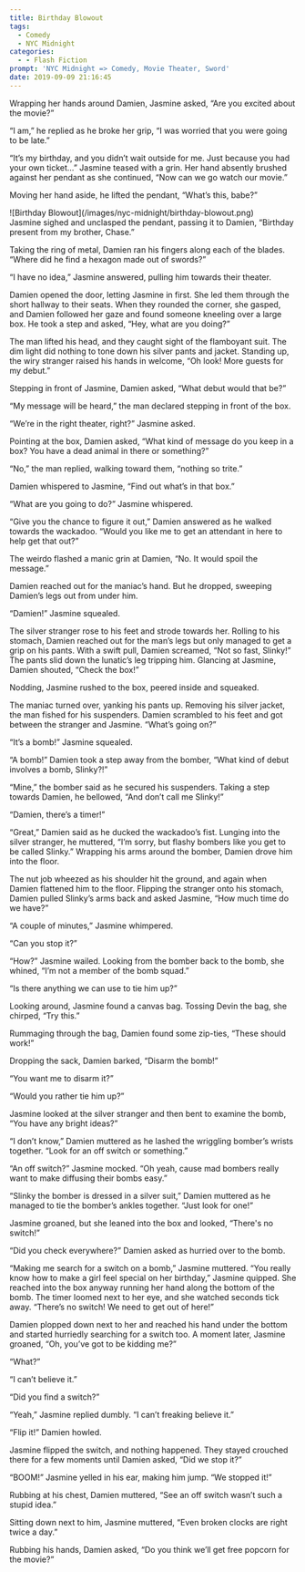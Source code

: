```yaml
---
title: Birthday Blowout
tags:
  - Comedy
  - NYC Midnight
categories:
  - - Flash Fiction
prompt: 'NYC Midnight => Comedy, Movie Theater, Sword'
date: 2019-09-09 21:16:45
---
```


Wrapping her hands around Damien, Jasmine asked, “Are you excited about the movie?”

“I am,” he replied as he broke her grip, “I was worried that you were going to be late.”

“It’s my birthday, and you didn’t wait outside for me.  Just because you had your own ticket…” Jasmine teased with a grin.  Her hand absently brushed against her pendant as she continued, “Now can we go watch our movie.”

Moving her hand aside, he lifted the pendant, “What’s this, babe?”<!-- more -->

<div class="embedded-image-left image-height">![Birthday Blowout](/images/nyc-midnight/birthday-blowout.png)</div>Jasmine sighed and unclasped the pendant, passing it to Damien, “Birthday present from my brother, Chase.”

Taking the ring of metal, Damien ran his fingers along each of the blades.  “Where did he find a hexagon made out of swords?”

“I have no idea,” Jasmine answered, pulling him towards their theater.

Damien opened the door, letting Jasmine in first.  She led them through the short hallway to their seats.  When they rounded the corner, she gasped, and Damien followed her gaze and found someone kneeling over a large box.  He took a step and asked, “Hey, what are you doing?”

The man lifted his head, and they caught sight of the flamboyant suit.  The dim light did nothing to tone down his silver pants and jacket.  Standing up, the wiry stranger raised his hands in welcome, “Oh look! More guests for my debut.”

Stepping in front of Jasmine, Damien asked, “What debut would that be?”

“My message will be heard,” the man declared stepping in front of the box.

“We’re in the right theater, right?” Jasmine asked.

Pointing at the box, Damien asked, “What kind of message do you keep in a box?  You have a dead animal in there or something?”

“No,” the man replied, walking toward them, “nothing so trite.”

Damien whispered to Jasmine, “Find out what’s in that box.”

“What are you going to do?”  Jasmine whispered.

“Give you the chance to figure it out,” Damien answered as he walked towards the wackadoo.  “Would you like me to get an attendant in here to help get that out?”

The weirdo flashed a manic grin at Damien, “No.  It would spoil the message.”


Damien reached out for the maniac’s hand.  But he dropped, sweeping Damien’s legs out from under him.

“Damien!” Jasmine squealed.

The silver stranger rose to his feet and strode towards her.  Rolling to his stomach, Damien reached out for the man’s legs but only managed to get a grip on his pants.  With a swift pull, Damien screamed, “Not so fast, Slinky!”  The pants slid down the lunatic’s leg tripping him.  Glancing at Jasmine, Damien shouted, “Check the box!”

Nodding, Jasmine rushed to the box, peered inside and squeaked.

The maniac turned over, yanking his pants up.  Removing his silver jacket, the man fished for his suspenders.  Damien scrambled to his feet and got between the stranger and Jasmine. “What’s going on?”

“It’s a bomb!”  Jasmine squealed.

“A bomb!”  Damien took a step away from the bomber, “What kind of debut involves a bomb, Slinky?!”

“Mine,” the bomber said as he secured his suspenders.  Taking a step towards Damien, he bellowed, “And don’t call me Slinky!”

“Damien, there’s a timer!”

“Great,” Damien said as he ducked the wackadoo’s fist.  Lunging into the silver stranger, he muttered, “I’m sorry, but flashy bombers like you get to be called Slinky.”  Wrapping his arms around the bomber, Damien drove him into the floor.

The nut job wheezed as his shoulder hit the ground, and again when Damien flattened him to the floor.  Flipping the stranger onto his stomach, Damien pulled Slinky’s arms back and asked Jasmine, “How much time do we have?”

“A couple of minutes,” Jasmine whimpered.

“Can you stop it?”

“How?” Jasmine wailed.  Looking from the bomber back to the bomb, she whined, “I’m not a member of the bomb squad.”

“Is there anything we can use to tie him up?”

Looking around, Jasmine found a canvas bag.  Tossing Devin the bag, she chirped, “Try this.”

Rummaging through the bag, Damien found some zip-ties, “These should work!”  

Dropping the sack, Damien barked, “Disarm the bomb!”

“You want me to disarm it?”

“Would you rather tie him up?”

Jasmine looked at the silver stranger and then bent to examine the bomb, “You have any bright ideas?”

“I don’t know,” Damien muttered as he lashed the wriggling bomber’s wrists together.  “Look for an off switch or something.”

“An off switch?”  Jasmine mocked.  “Oh yeah, cause mad bombers really want to make diffusing their bombs easy.”

“Slinky the bomber is dressed in a silver suit,” Damien muttered as he managed to tie the bomber’s ankles together.  “Just look for one!”

Jasmine groaned, but she leaned into the box and looked, “There's no switch!”

“Did you check everywhere?” Damien asked as hurried over to the bomb.

“Making me search for a switch on a bomb,” Jasmine muttered.  “You really know how to make a girl feel special on her birthday,” Jasmine quipped.  She reached into the box anyway running her hand along the bottom of the bomb.  The timer loomed next to her eye, and she watched seconds tick away.  “There’s no switch!  We need to get out of here!”

Damien plopped down next to her and reached his hand under the bottom and started hurriedly searching for a switch too.  A moment later, Jasmine groaned, “Oh, you’ve got to be kidding me?”

“What?”

“I can’t believe it.”

“Did you find a switch?”

“Yeah,” Jasmine replied dumbly.  “I can’t freaking believe it.”

“Flip it!”  Damien howled.

Jasmine flipped the switch, and nothing happened.  They stayed crouched there for a few moments until Damien asked, “Did we stop it?”

“BOOM!”  Jasmine yelled in his ear, making him jump.  “We stopped it!”

Rubbing at his chest, Damien muttered, “See an off switch wasn’t such a stupid idea.”

Sitting down next to him, Jasmine muttered, “Even broken clocks are right twice a day.”

Rubbing his hands, Damien asked, “Do you think we’ll get free popcorn for the movie?”